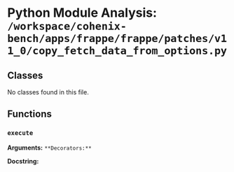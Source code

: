# Python Module Analysis: `/workspace/cohenix-bench/apps/frappe/frappe/patches/v11_0/copy_fetch_data_from_options.py`

## Classes

No classes found in this file.


## Functions

### `execute`
**Arguments:** ``
**Decorators:** ``

**Docstring:**
```

```

